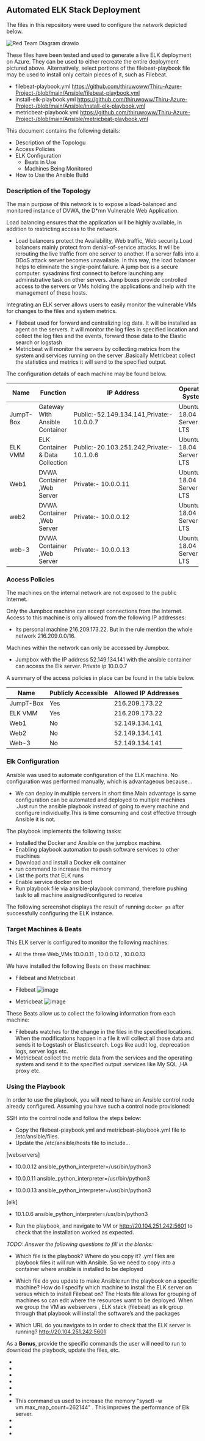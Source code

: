 ## Automated ELK Stack Deployment

The files in this repository were used to configure the network depicted below.

![Red Team Diagram drawio](https://user-images.githubusercontent.com/87206984/146279118-11544fbb-a200-48db-ba94-98da77c39781.png)


These files have been tested and used to generate a live ELK deployment on Azure. They can be used to either recreate the entire deployment pictured above. Alternatively, select portions of the  filebeat-playbook file may be used to install only certain pieces of it, such as Filebeat.

  - filebeat-playbook.yml https://github.com/thiruwoww/Thiru-Azure-Project-/blob/main/Ansible/filebeat-playbook.yml
  - install-elk-playbook.yml https://github.com/thiruwoww/Thiru-Azure-Project-/blob/main/Ansible/install-elk-playbook.yml
  - metricbeat-playbook.yml https://github.com/thiruwoww/Thiru-Azure-Project-/blob/main/Ansible/metricbeat-playbook.yml


This document contains the following details:
- Description of the Topologu
- Access Policies
- ELK Configuration
  - Beats in Use
  - Machines Being Monitored
- How to Use the Ansible Build


### Description of the Topology

The main purpose of this network is to expose a load-balanced and monitored instance of DVWA, the D*mn Vulnerable Web Application.

Load balancing ensures that the application will be highly available, in addition to restricting access to the network.
- Load balancers protect the Availability, Web traffic, Web security.Load balancers mainly protect from denial-of-service attacks. It will be rerouting the live traffic from one server to another. If a server falls into a DDoS attack server becomes unavailable. In this way, the load balancer helps to eliminate the single-point failure.
  A jump box is a secure computer. sysadmins first connect to before launching any administrative task on other servers. Jump boxes provide controlled access to the servers or VMs holding the applications and help with the management of these hosts.

Integrating an ELK server allows users to easily monitor the vulnerable VMs for changes to the files and system metrics.
- Filebeat used for forward and centralizing log data. It will be installed as agent on the servers. It will monitor the log files in specified location and collect the log files and the events, forward those data to the Elastic search or logstash 
- Metricbeat will monitor the servers by collecting metrics from the system and services running on the server .Basically Metricbeat collect the statistics and metrics it will send to the specified output.

The configuration details of each machine may be found below.


| Name     	| Function 			                   | IP Address 	  			                      | Operating System       |
|---------- |----------------------------------|--------------------------------------------|------------------------|
| JumpT-Box | Gateway With Ansible Container   | Public:-52.149.134.141,Private:- 10.0.0.7  |Ubuntu 18.04 Server LTS |						 
| ELK VMM   | ELK Container & Data Collection  | Public:-20.103.251.242,Private:- 10.1.0.6  |Ubuntu 18.04 Server LTS |
| Web1   	  | DVWA Container ,Web Server       | Private:- 10.0.0.11          	            |Ubuntu 18.04 Server LTS |
| web2     	| DVWA Container ,Web Server       | Private:- 10.0.0.12          	            |Ubuntu 18.04 Server LTS |
| web-3     | DVWA Container ,Web Server       | Private:- 10.0.0.13          	            |Ubuntu 18.04 Server LTS |

### Access Policies

The machines on the internal network are not exposed to the public Internet. 

Only the Jumpbox machine can accept connections from the Internet. Access to this machine is only allowed from the following IP addresses:
- Its personal machine 216.209.173.22. But in the rule mention the whole network 216.209.0.0/16. 

Machines within the network can only be accessed by Jumpbox.
- Jumpbox with the IP address 52.149.134.141 with the ansible container can access the Elk server. Private ip 10.0.0.7

A summary of the access policies in place can be found in the table below.

| Name      | Publicly Accessible | Allowed IP Addresses |
|-----------|---------------------|----------------------|
| JumpT-Box | Yes                 | 216.209.173.22       |
| ELK VMM   | Yes                 | 216.209.173.22       |
| Web1      | No                  | 52.149.134.141       |
| Web2      | No                  | 52.149.134.141       |
| Web-3     | No                  | 52.149.134.141       |

### Elk Configuration

Ansible was used to automate configuration of the ELK machine. No configuration was performed manually, which is advantageous because...
- We can  deploy in multiple servers in short time.Main advantage is same configuration can be automated and deployed to multiple machines .Just run the ansible playbook instead of going to every machine and configure individually.This is time consuming and cost effective through Ansible it is not. 

The playbook implements the following tasks:
- Installed the Docker and Ansible on the jumpbox machine.
- Enabling playbook automation to push software services to other machines
- Download and install a Docker elk container
- run command to increase the memory
- List the ports that ELK runs
- Enable service docker on boot
- Run playbook file via ansible-playbook command, therefore pushing task to all machine assigned/configured to receive

The following screenshot displays the result of running `docker ps` after successfully configuring the ELK instance.


### Target Machines & Beats
This ELK server is configured to monitor the following machines:
- All the three Web_VMs 10.0.0.11 , 10.0.0.12 , 10.0.0.13

We have installed the following Beats on these machines:
- Filebeat and Metricbeat
- Filebeat
![image](https://user-images.githubusercontent.com/87206984/146306505-2ec1e9c4-9586-4192-8498-e298c7a5eca1.png)

- Metricbeat
![image](https://user-images.githubusercontent.com/87206984/146306485-1714840d-6821-4a6d-a4a9-117a3083ba35.png)

These Beats allow us to collect the following information from each machine:
- Filebeats watches for the change in the files in the specified locations. When the modifications happen in a file it will collect all those data and sends it to Logstash or Elasticsearch. Logs like audit log, deprecation logs, server logs etc.
- Metricbeat collect the metric data from the services and the operating system and send it to the specified output .services like  My SQL ,HA proxy etc. 

### Using the Playbook
In order to use the playbook, you will need to have an Ansible control node already configured. Assuming you have such a control node provisioned: 

SSH into the control node and follow the steps below:
- Copy the filebeat-playbook.yml and metricbeat-playbook.yml file to /etc/ansible/files.
- Update the /etc/ansible/hosts file to include...
   
[webservers]
- 10.0.0.12 ansible_python_interpreter=/usr/bin/python3

- 10.0.0.11 ansible_python_interpreter=/usr/bin/python3

- 10.0.0.13 ansible_python_interpreter=/usr/bin/python3

[elk]
- 10.1.0.6 ansible_python_interpreter=/usr/bin/python3

- Run the playbook, and navigate to VM or http://20.104.251.242:5601 to check that the installation worked as expected.

_TODO: Answer the following questions to fill in the blanks:_

- Which file is the playbook? Where do you copy it?
  .yml files are playbook files it will run with Ansible. So we need to copy into a container where ansible is installed to be deployed

- Which file do you update to make Ansible run the playbook on a specific machine? How do I specify which machine to install the ELK server on versus which to install Filebeat on?
  The Hosts file allows for grouping of machines so can edit where the resources want  to be deployed. When we group the VM as webservers , ELK stack (filebeat) as elk group through that playbook will install the software’s and the packages 

- Which URL do you navigate to in order to check that the ELK server is running? 
   http://20.104.251.242:5601

As a **Bonus**, provide the specific commands the user will need to run to download the playbook, update the files, etc.

-
-
-
-
-
-
- This command us used to increase the memory "sysctl -w vm.max_map_count=262144" . This improves the performance of Elk server.
- 
- 
- 
